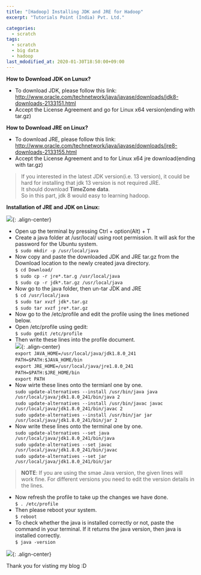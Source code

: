 ```yaml
---
title: "[Hadoop] Installing JDK and JRE for Hadoop"
excerpt: "Tutorials Point (India) Pvt. Ltd."

categories:
  - scratch
tags:
  - scratch
  - big data
  - hadoop
last_mdodified_at: 2020-01-30T18:50:00+09:00
---
```


**How to Download JDK on Lunux?**  
  - To download JDK, please follow this link: <http://www.oracle.com/technetwork/java/javase/downloads/jdk8-downloads-2133151.html>  
  - Accept the License Agreement and go for Linux x64 version(ending with tar.gz)  

**How to Download JRE on Linux?**  
  - To download JRE, please follow this link: <http://www.oracle.com/technetwork/java/javase/downloads/jre8-downloads-2133155.html>
  - Accept the License Agreement and to for Linux x64 jre download(ending with tar.gz)  

>If you interested in the latest JDK version(i.e. 13 version), it could be hard for installing that jdk 13 version is not required JRE.  
It should download **TimeZone data**.  
So in this part, jdk 8 would easy to learning hadoop.  

**Installation of JRE and JDK on Linux:**  

![](https://eliotjang.github.io/assets/images/hadoop/virtualbox/mkdir-java.png){: .align-center}  

  - Open up the terminal by pressing Ctrl + option(Alt) + T
  - Create a java folder at /usr/local/ using root permission. It will ask for the password for the Ubuntu system.  
  `$ sudo mkdir -p /usr/local/java`
  - Now copy and paste the downloaded JDK and JRE tar.gz from the Download location to the newly created java directory.  
  `$ cd Download/`  
  `$ sudo cp -r jre*.tar.g /usr/local/java`  
  `$ sudo cp -r jdk*.tar.gz /usr/local/java`
  - Now go to the java folder, then un-tar JDK and JRE  
  `$ cd /usr/local/java`  
  `$ sudo tar xvzf jdk*.tar.gz`  
  `$ sudo tar xvzf jre*.tar.gz`
  - Now go to the /etc/profile and edit the profile using the lines metioned below.  
  - Open /etc/profile using gedit:  
  `$ sudo gedit /etc/profile`  
  - Then write these lines into the profile document.  
  ![](https://eliotjang.github.io/assets/images/hadoop/virtualbox/java-path.png){: .align-center}  
  `export JAVA_HOME=/usr/local/java/jdk1.8.0_241`  
  `PATH=$PATH:$JAVA_HOME/bin`  
  `export JRE_HOME=/usr/local/java/jre1.8.0_241`  
  `PATH=$PATH:$JRE_HOME/bin`  
  `export PATH`  
  - Now wirte these lines onto the termianl one by one.  
  `sudo update-alternatives --install /usr/bin/java java /usr/local/java/jdk1.8.0_241/bin/java 2`  
  `sudo update-alternatives --install /usr/bin/javac javac /usr/local/java/jdk1.8.0_241/bin/javac 2`  
  `sudo update-alternatives --install /usr/bin/jar jar /usr/local/java/jdk1.8.0_241/bin/jar 2`  
  - Now write these lines onto the terminal one by one.  
  `sudo update-alternatives --set java /usr/local/java/jdk1.8.0_241/bin/java`  
  `sudo update-alternatives --set javac /usr/local/java/jdk1.8.0_241/bin/javac`  
  `sudo update-alternatives --set jar /usr/local/java/jdk1.8.0_241/bin/jar`  
  >**NOTE**: If you are using the smae Java version, the given lines will work fine. For different versions you need to edit the version details in the lines.  
  - Now refresh the profile to take up the changes we have done.  
  `$ . /etc/profile`  
  - Then please reboot your system.  
  `$ reboot`  
  - To check whether the java is installed correctly or not, paste the command in your terminal. If it returns the java version, then java is installed correctly.  
  `$ java -version`  

![](https://eliotjang.github.io/assets/images/hadoop/virtualbox/installed-java.png){: .align-center}  

Thank you for visting my blog :D  


